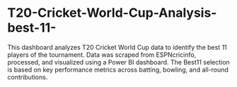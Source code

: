 # T20-Cricket-World-Cup-Analysis-best-11-
This dashboard analyzes T20 Cricket World Cup data to identify the best 11 players of the tournament. Data was scraped from ESPNcricinfo, processed, and visualized using a Power BI dashboard. The Best11 selection is based on key performance metrics across batting, bowling, and all-round contributions.
